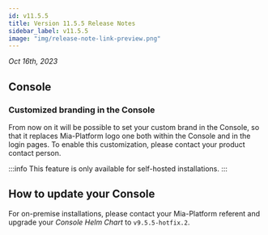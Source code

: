```yaml
---
id: v11.5.5
title: Version 11.5.5 Release Notes
sidebar_label: v11.5.5
image: "img/release-note-link-preview.png"
---
```


_Oct 16th, 2023_

## Console

### Customized branding in the Console 

From now on it will be possible to set your custom brand in the Console, so that it replaces Mia-Platform logo one both within the Console and in the login pages. To enable this customization, please contact your product contact person.

:::info
This feature is only available for self-hosted installations.
:::

## How to update your Console

For on-premise installations, please contact your Mia-Platform referent and upgrade your _Console Helm Chart_ to `v9.5.5-hotfix.2`.
